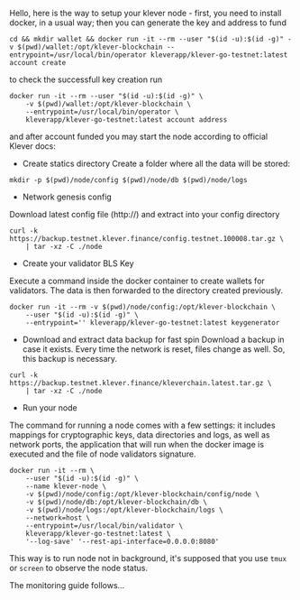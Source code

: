 Hello, here is the way to setup your klever node - first, you need to install docker, in a usual way;
then you can generate the key and address to fund 

``` cd && mkdir wallet && docker run -it --rm --user "$(id -u):$(id -g)" -v $(pwd)/wallet:/opt/klever-blockchain --entrypoint=/usr/local/bin/operator kleverapp/klever-go-testnet:latest account create ```

to check the successfull key creation run

```
docker run -it --rm --user "$(id -u):$(id -g)" \
    -v $(pwd)/wallet:/opt/klever-blockchain \
    --entrypoint=/usr/local/bin/operator \
    kleverapp/klever-go-testnet:latest account address
```
    
and after account funded you may start the node according to official Klever docs:
    
- Create statics directory
Create a folder where all the data will be stored:

``` mkdir -p $(pwd)/node/config $(pwd)/node/db $(pwd)/node/logs ```

- Network genesis config

Download latest config file (http://) and extract into your config directory

```
curl -k https://backup.testnet.klever.finance/config.testnet.100008.tar.gz \
    | tar -xz -C ./node
```
    
    
- Create your validator BLS Key

Execute a command inside the docker container to create wallets for validators. The data is then forwarded to the directory created previously. 

``` 
docker run -it --rm -v $(pwd)/node/config:/opt/klever-blockchain \
    --user "$(id -u):$(id -g)" \
    --entrypoint='' kleverapp/klever-go-testnet:latest keygenerator
```
    
- Download and extract data backup for fast spin
Download a backup in case it exists. Every time the network is reset, files change as well. So, this backup is necessary. 

``` 
curl -k https://backup.testnet.klever.finance/kleverchain.latest.tar.gz \
    | tar -xz -C ./node
```
    
- Run your node

The command for running a node comes with a few settings: it includes mappings for cryptographic keys, data directories and logs, as well as network ports, the application that will run when the docker image is executed and the file of node validators signature.

```
docker run -it --rm \
    --user "$(id -u):$(id -g)" \
    --name klever-node \
    -v $(pwd)/node/config:/opt/klever-blockchain/config/node \
    -v $(pwd)/node/db:/opt/klever-blockchain/db \
    -v $(pwd)/node/logs:/opt/klever-blockchain/logs \
    --network=host \
    --entrypoint=/usr/local/bin/validator \
    kleverapp/klever-go-testnet:latest \
    '--log-save' '--rest-api-interface=0.0.0.0:8080'
```

This way is to run node not in background, it's supposed that you use ```tmux``` or ```screen``` to observe the node status.

The monitoring guide follows...
